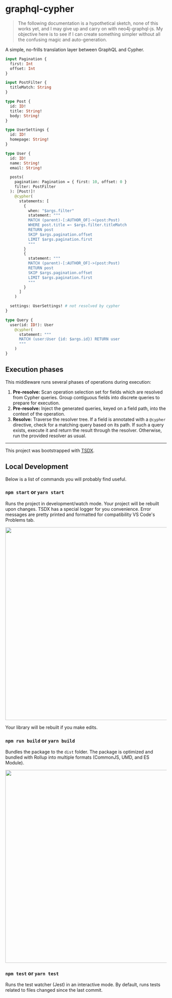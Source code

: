 # graphql-cypher

> The following documentation is a hypothetical sketch, none of this works yet, and I may give up and carry on with neo4j-graphql-js. My objective here is to see if I can create something simpler without all the confusing magic and auto-generation.

A simple, no-frills translation layer between GraphQL and Cypher.

```graphql
input Pagination {
  first: Int
  offset: Int
}

input PostFilter {
  titleMatch: String
}

type Post {
  id: ID!
  title: String!
  body: String!
}

type UserSettings {
  id: ID!
  homepage: String!
}

type User {
  id: ID!
  name: String!
  email: String!

  posts(
    pagination: Pagination = { first: 10, offset: 0 }
    filter: PostFilter
  ): [Post!]!
    @cypher(
      statements: [
        {
          when: "$args.filter"
          statement: """
          MATCH (parent)-[:AUTHOR_OF]->(post:Post)
          WHERE post.title =~ $args.filter.titleMatch
          RETURN post
          SKIP $args.pagination.offset
          LIMIT $args.pagination.first
          """
        }
        {
          statement: """
          MATCH (parent)-[:AUTHOR_OF]->(post:Post)
          RETURN post
          SKIP $args.pagination.offset
          LIMIT $args.pagination.first
          """
        }
      ]
    )

  settings: UserSettings! # not resolved by cypher
}

type Query {
  user(id: ID!): User
    @cypher(
      statement: """
      MATCH (user:User {id: $args.id}) RETURN user
      """
    )
}
```

## Execution phases

This middleware runs several phases of operations during execution:

1. **Pre-resolve:** Scan operation selection set for fields which are resolved from Cypher queries. Group contiguous fields into discrete queries to prepare for execution.
2. **Pre-resolve:** Inject the generated queries, keyed on a field path, into the context of the operation.
3. **Resolve:** Traverse the resolver tree. If a field is annotated with a `@cypher` directive, check for a matching query based on its path. If such a query exists, execute it and return the result through the resolver. Otherwise, run the provided resolver as usual.

---

This project was bootstrapped with [TSDX](https://github.com/jaredpalmer/tsdx).

## Local Development

Below is a list of commands you will probably find useful.

### `npm start` or `yarn start`

Runs the project in development/watch mode. Your project will be rebuilt upon changes. TSDX has a special logger for you convenience. Error messages are pretty printed and formatted for compatibility VS Code's Problems tab.

<img src="https://user-images.githubusercontent.com/4060187/52168303-574d3a00-26f6-11e9-9f3b-71dbec9ebfcb.gif" width="600" />

Your library will be rebuilt if you make edits.

### `npm run build` or `yarn build`

Bundles the package to the `dist` folder.
The package is optimized and bundled with Rollup into multiple formats (CommonJS, UMD, and ES Module).

<img src="https://user-images.githubusercontent.com/4060187/52168322-a98e5b00-26f6-11e9-8cf6-222d716b75ef.gif" width="600" />

### `npm test` or `yarn test`

Runs the test watcher (Jest) in an interactive mode.
By default, runs tests related to files changed since the last commit.
